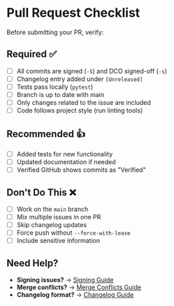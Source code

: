 # Pull Request Checklist

Before submitting your PR, verify:

## Required ✅

- [ ] All commits are signed (`-S`) and DCO signed-off (`-s`)
- [ ] Changelog entry added under `[Unreleased]`
- [ ] Tests pass locally (`pytest`)
- [ ] Branch is up to date with main
- [ ] Only changes related to the issue are included
- [ ] Code follows project style (run linting tools)

## Recommended 👍

- [ ] Added tests for new functionality
- [ ] Updated documentation if needed
- [ ] Verified GitHub shows commits as "Verified"

## Don't Do This ❌

- [ ] Work on the `main` branch
- [ ] Mix multiple issues in one PR
- [ ] Skip changelog updates
- [ ] Force push without `--force-with-lease`
- [ ] Include sensitive information

## Need Help?

- **Signing issues?** → [Signing Guide](signing.md)
- **Merge conflicts?** → [Merge Conflicts Guide](merge_conflicts.md)
- **Changelog format?** → [Changelog Guide](changelog.md)
